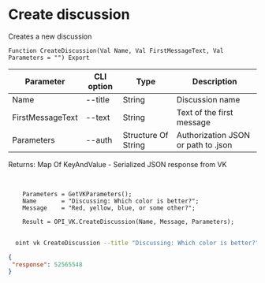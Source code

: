 ﻿---
sidebar_position: 1
---

# Create discussion
 Creates a new discussion



`Function CreateDiscussion(Val Name, Val FirstMessageText, Val Parameters = "") Export`

  | Parameter | CLI option | Type | Description |
  |-|-|-|-|
  | Name | --title | String | Discussion name |
  | FirstMessageText | --text | String | Text of the first message |
  | Parameters | --auth | Structure Of String | Authorization JSON or path to .json |

  
  Returns:  Map Of KeyAndValue - Serialized JSON response from VK

<br/>




```bsl title="Code example"
    Parameters = GetVKParameters();
    Name       = "Discussing: Which color is better?";
    Message    = "Red, yellow, blue, or some other?";

    Result = OPI_VK.CreateDiscussion(Name, Message, Parameters);
```



```sh title="CLI command example"
    
  oint vk CreateDiscussion --title "Discussing: Which color is better?" --text %text% --auth "GetVKParameters()"

```

```json title="Result"
{
 "response": 52565548
}
```
